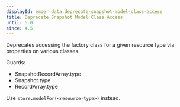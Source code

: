 ```yaml
---
displayId: ember-data:deprecate-snapshot-model-class-access
title: Deprecate Snapshot Model Class Access
until: 5.0
since: 4.5
---
```


Deprecates accessing the factory class for a given resource type via properties on various classes.

Guards:

- SnapshotRecordArray.type
- Snapshot.type
- RecordArray.type

Use `store.modelFor(<resource-type>)` instead.
